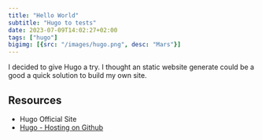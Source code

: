 ```yaml
---
title: "Hello World"
subtitle: "Hugo to tests"
date: 2023-07-09T14:02:27+02:00
tags: ["hugo"]
bigimg: [{src: "/images/hugo.png", desc: "Mars"}]
---
```

I decided to give Hugo a try. I thought an static website generate could be a good a quick solution to build my own site.

## Resources

- Hugo Official Site
- [Hugo - Hosting on Github](https://gohugo.io/hosting-and-deployment/hosting-on-github/)

